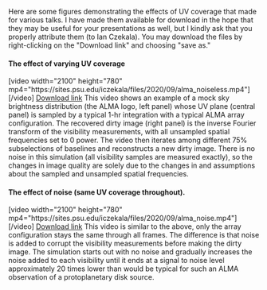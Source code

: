 Here are some figures demonstrating the effects of UV coverage that made for various talks. I have made them available for download in the hope that they may be useful for your presentations as well, but I kindly ask that you properly attribute them (to Ian Czekala). You may download the files by right-clicking on the "Download link" and choosing "save as."


<h4>The effect of varying UV coverage</h4>
[video width="2100" height="780" mp4="https://sites.psu.edu/iczekala/files/2020/09/alma_noiseless.mp4"][/video]
<a href="https://sites.psu.edu/iczekala/files/2020/09/alma_noiseless.mp4">Download link</a>
This video shows an example of a mock sky brightness distribution (the ALMA logo, left panel) whose UV plane (central panel) is sampled by a typical 1-hr integration with a typical ALMA array configuration. The recovered dirty image (right panel) is the inverse Fourier transform of the visibility measurements, with all unsampled spatial frequencies set to 0 power. The video then iterates among different 75% subselections of baselines and reconstructs a new dirty image. There is no noise in this simulation (all visibility samples are measured exactly), so the changes in image quality are solely due to the changes in and assumptions about the sampled and unsampled spatial frequencies.

<h4>The effect of noise (same UV coverage throughout).</h4>
[video width="2100" height="780" mp4="https://sites.psu.edu/iczekala/files/2020/09/alma_noise.mp4"][/video]
<a href="https://sites.psu.edu/iczekala/files/2020/09/alma_noise.mp4">Download link</a>
This video is similar to the above, only the array configuration stays the same through all frames. The difference is that noise is added to corrupt the visibility measurements before making the dirty image. The simulation starts out with no noise and gradually increases the noise added to each visibility until it ends at a signal to noise level approximately 20 times lower than would be typical for such an ALMA observation of a protoplanetary disk source. 